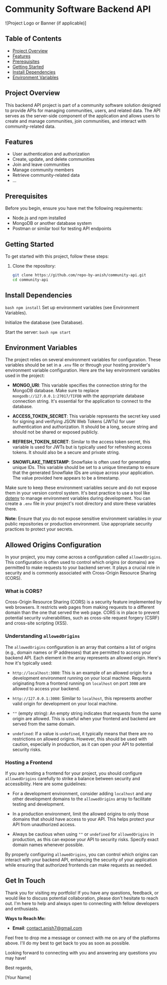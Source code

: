 # Community Software Backend API

![Project Logo or Banner (if applicable)]

## Table of Contents

- [Project Overview](#project-overview)
- [Features](#features)
- [Prerequisites](#prerequisites)
- [Getting Started](#getting-started)
- [Install Dependencies](#install-dependencies)
- [Environment Variables](#environment-variables)

## Project Overview

This backend API project is part of a community software solution designed to provide APIs for managing communities, users, and related data. The API serves as the server-side component of the application and allows users to create and manage communities, join communities, and interact with community-related data.

## Features

- User authentication and authorization
- Create, update, and delete communities
- Join and leave communities
- Manage community members
- Retrieve community-related data
- ...

## Prerequisites

Before you begin, ensure you have met the following requirements:

- Node.js and npm installed
- MongoDB or another database system
- Postman or similar tool for testing API endpoints

## Getting Started

To get started with this project, follow these steps:

1. Clone the repository:

   ```bash
   git clone https://github.com/repo-by-anish/community-api.git
   cd community-api

## Install Dependencies
```bash npm install```
Set up environment variables (see Environment Variables).

Initialize the database (see Database).

Start the server:
```bash npm start```

## Environment Variables

The project relies on several environment variables for configuration. These variables should be set in a `.env` file or through your hosting provider's environment variable configuration. Here are the key environment variables used in the project:

- **MONGO_URI**: This variable specifies the connection string for the MongoDB database. Make sure to replace `mongodb://127.0.0.1:27017/TIFDB` with the appropriate database connection string. It's essential for the application to connect to the database.

- **ACCESS_TOKEN_SECRET**: This variable represents the secret key used for signing and verifying JSON Web Tokens (JWTs) for user authentication and authorization. It should be a long, secure string and should not be shared or exposed publicly.

- **REFRESH_TOKEN_SECRET**: Similar to the access token secret, this variable is used for JWTs but is typically used for refreshing access tokens. It should also be a secure and private string.

- **SNOWFLAKE_TIMESTAMP**: Snowflake is often used for generating unique IDs. This variable should be set to a unique timestamp to ensure that the generated Snowflake IDs are unique across your application. The value provided here appears to be a timestamp.

Make sure to keep these environment variables secure and do not expose them in your version control system. It's best practice to use a tool like [dotenv](https://www.npmjs.com/package/dotenv) to manage environment variables during development. You can create a `.env` file in your project's root directory and store these variables there.

**Note:** Ensure that you do not expose sensitive environment variables in your public repositories or production environment. Use appropriate security practices to protect your secrets.


## Allowed Origins Configuration

In your project, you may come across a configuration called `allowedOrigins`. This configuration is often used to control which origins (or domains) are permitted to make requests to your backend server. It plays a crucial role in security and is commonly associated with Cross-Origin Resource Sharing (CORS).

### What is CORS?

Cross-Origin Resource Sharing (CORS) is a security feature implemented by web browsers. It restricts web pages from making requests to a different domain than the one that served the web page. CORS is in place to prevent potential security vulnerabilities, such as cross-site request forgery (CSRF) and cross-site scripting (XSS).

### Understanding `allowedOrigins`

The `allowedOrigins` configuration is an array that contains a list of origins (e.g., domain names or IP addresses) that are permitted to access your backend API. Each element in the array represents an allowed origin. Here's how it's typically used:

- `http://localhost:3000`: This is an example of an allowed origin for a development environment running on your local machine. Requests originating from a frontend running on `localhost` on port `3000` are allowed to access your backend.

- `http://127.0.0.1:3000`: Similar to `localhost`, this represents another valid origin for development on your local machine.

- `""` (empty string): An empty string indicates that requests from the same origin are allowed. This is useful when your frontend and backend are served from the same domain.

- `undefined`: If a value is `undefined`, it typically means that there are no restrictions on allowed origins. However, this should be used with caution, especially in production, as it can open your API to potential security risks.

### Hosting a Frontend

If you are hosting a frontend for your project, you should configure `allowedOrigins` carefully to strike a balance between security and accessibility. Here are some guidelines:

- For a development environment, consider adding `localhost` and any other development domains to the `allowedOrigins` array to facilitate testing and development.

- In a production environment, limit the allowed origins to only those domains that should have access to your API. This helps protect your API from unauthorized access.

- Always be cautious when using `""` or `undefined` for `allowedOrigins` in production, as this can expose your API to security risks. Specify exact domain names whenever possible.

By properly configuring `allowedOrigins`, you can control which origins can interact with your backend API, enhancing the security of your application while ensuring that authorized frontends can make requests as needed.


## Get In Touch

Thank you for visiting my portfolio! If you have any questions, feedback, or would like to discuss potential collaboration, please don't hesitate to reach out. I'm here to help and always open to connecting with fellow developers and enthusiasts.

**Ways to Reach Me:**

- **Email**: [contact.anish7@gmail.com](mailto:contact.anish7@gmail.com)

Feel free to drop me a message or connect with me on any of the platforms above. I'll do my best to get back to you as soon as possible.

Looking forward to connecting with you and answering any questions you may have!

Best regards,

[Your Name]
